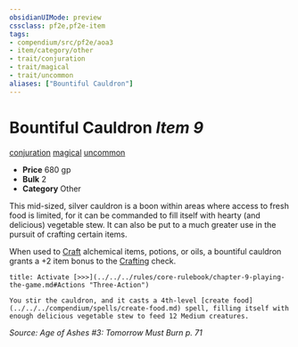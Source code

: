 ```yaml
---
obsidianUIMode: preview
cssclass: pf2e,pf2e-item
tags:
- compendium/src/pf2e/aoa3
- item/category/other
- trait/conjuration
- trait/magical
- trait/uncommon
aliases: ["Bountiful Cauldron"]
---
```

# Bountiful Cauldron *Item 9*  
[conjuration](../../../Rules/traits/conjuration.md)  [magical](../../../Rules/traits/magical.md)  [uncommon](../../../Rules/traits/uncommon.md)  

- **Price** 680 gp
- **Bulk** 2
- **Category** Other

This mid-sized, silver cauldron is a boon within areas where access to fresh food is limited, for it can be commanded to fill itself with hearty (and delicious) vegetable stew. It can also be put to a much greater use in the pursuit of crafting certain items.

When used to [Craft](../../../Rules/actions/craft.md) alchemical items, potions, or oils, a bountiful cauldron grants a +2 item bonus to the [Crafting](../../skills.md#Crafting) check.

```ad-embed-ability
title: Activate [>>>](../../../rules/core-rulebook/chapter-9-playing-the-game.md#Actions "Three-Action")

You stir the cauldron, and it casts a 4th-level [create food](../../../compendium/spells/create-food.md) spell, filling itself with enough delicious vegetable stew to feed 12 Medium creatures.
```

*Source: Age of Ashes #3: Tomorrow Must Burn p. 71*
